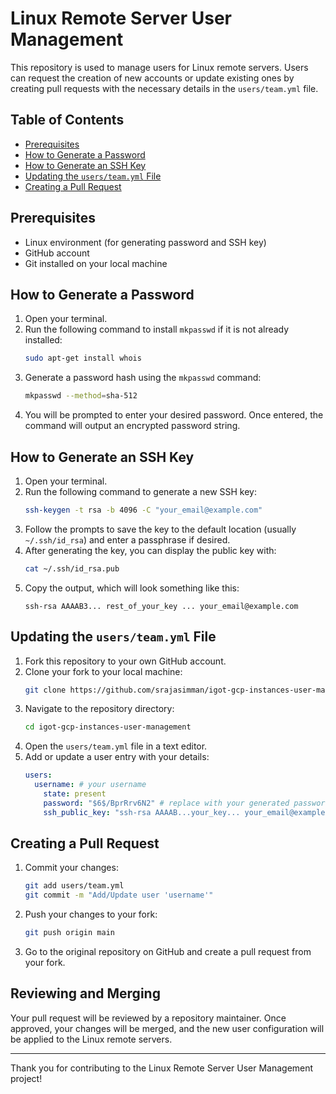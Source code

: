 # Linux Remote Server User Management

This repository is used to manage users for Linux remote servers. Users can request the creation of new accounts or update existing ones by creating pull requests with the necessary details in the `users/team.yml` file.

## Table of Contents

- [Prerequisites](#prerequisites)
- [How to Generate a Password](#how-to-generate-a-password)
- [How to Generate an SSH Key](#how-to-generate-an-ssh-key)
- [Updating the `users/team.yml` File](#updating-the-usersteamyml-file)
- [Creating a Pull Request](#creating-a-pull-request)

## Prerequisites

- Linux environment (for generating password and SSH key)
- GitHub account
- Git installed on your local machine

## How to Generate a Password

1. Open your terminal.
2. Run the following command to install `mkpasswd` if it is not already installed:
    ```sh
    sudo apt-get install whois
    ```
3. Generate a password hash using the `mkpasswd` command:
    ```sh
    mkpasswd --method=sha-512
    ```
4. You will be prompted to enter your desired password. Once entered, the command will output an encrypted password string.

## How to Generate an SSH Key

1. Open your terminal.
2. Run the following command to generate a new SSH key:
    ```sh
    ssh-keygen -t rsa -b 4096 -C "your_email@example.com"
    ```
3. Follow the prompts to save the key to the default location (usually `~/.ssh/id_rsa`) and enter a passphrase if desired.
4. After generating the key, you can display the public key with:
    ```sh
    cat ~/.ssh/id_rsa.pub
    ```
5. Copy the output, which will look something like this:
    ```
    ssh-rsa AAAAB3... rest_of_your_key ... your_email@example.com
    ```

## Updating the `users/team.yml` File

1. Fork this repository to your own GitHub account.
2. Clone your fork to your local machine:
    ```sh
    git clone https://github.com/srajasimman/igot-gcp-instances-user-management.git
    ```
3. Navigate to the repository directory:
    ```sh
    cd igot-gcp-instances-user-management
    ```
4. Open the `users/team.yml` file in a text editor.
5. Add or update a user entry with your details:
    ```yaml
    users:
      username: # your username
        state: present
        password: "$6$/BprRrv6N2" # replace with your generated password hash
        ssh_public_key: "ssh-rsa AAAAB...your_key... your_email@example.com"
    ```

## Creating a Pull Request

1. Commit your changes:
    ```sh
    git add users/team.yml
    git commit -m "Add/Update user 'username'"
    ```
2. Push your changes to your fork:
    ```sh
    git push origin main
    ```
3. Go to the original repository on GitHub and create a pull request from your fork.

## Reviewing and Merging

Your pull request will be reviewed by a repository maintainer. Once approved, your changes will be merged, and the new user configuration will be applied to the Linux remote servers.

---

Thank you for contributing to the Linux Remote Server User Management project!
